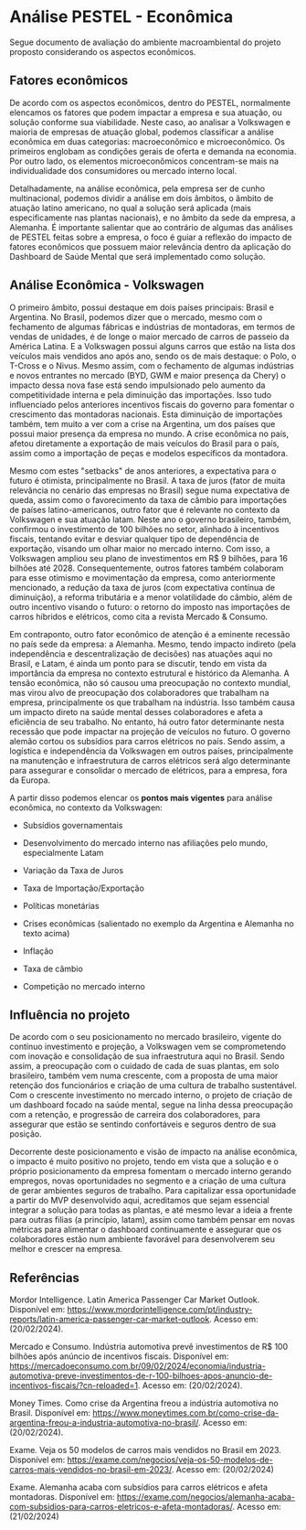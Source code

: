 # Análise PESTEL - Econômica
Segue documento de avaliação do ambiente macroambiental do projeto proposto considerando os aspectos econômicos.

## Fatores econômicos
De acordo com os aspectos econômicos, dentro do PESTEL, normalmente elencamos os fatores que podem impactar a empresa e sua atuação, ou solução conforme sua viabilidade. Neste caso, ao analisar a Volkswagen e maioria de empresas de atuação global, podemos classificar a análise econômica em duas categorias: macroeconômico e microeconômico. Os primeiros englobam as condições gerais de oferta e demanda na economia. Por outro lado, os elementos microeconômicos concentram-se mais na individualidade dos consumidores ou mercado interno local.

Detalhadamente, na análise econômica, pela empresa ser de cunho multinacional, podemos dividir a análise em dois âmbitos, o âmbito de atuação latino americano, no qual a solução será aplicada (mais especificamente nas plantas nacionais), e no âmbito da sede da empresa, a Alemanha. É importante salientar que ao contrário de algumas das análises de PESTEL feitas sobre a empresa, o foco é guiar a reflexão do impacto de fatores econômicos que possuem maior relevância dentro da aplicação do Dashboard de Saúde Mental que será implementado como solução.


## Análise Econômica - Volkswagen

O primeiro âmbito, possui destaque em dois países principais: Brasil e Argentina. No Brasil, podemos dizer que o mercado, mesmo com o fechamento de algumas fábricas e indústrias de montadoras, em termos de vendas de unidades, é de longe o maior mercado de carros de passeio da América Latina. E a Volkswagen possui alguns carros que estão na lista dos veículos mais vendidos ano após ano, sendo os de mais destaque: o Polo, o T-Cross e o Nivus. Mesmo assim, com o fechamento de algumas indústrias e novos entrantes no mercado (BYD, GWM e maior presença da Chery) o impacto dessa nova fase está sendo impulsionado pelo aumento da competitividade interna e pela diminuição das importações. Isso tudo influenciado pelos anteriores incentivos fiscais do governo para fomentar o crescimento das montadoras nacionais. Esta diminuição de importações também, tem muito a ver com a crise na Argentina, um dos países que possui maior presença da empresa no mundo. A crise econômica no país, afetou diretamente a exportação de mais veículos do Brasil para o país, assim como a importação de peças e modelos específicos da montadora.

Mesmo com estes "setbacks" de anos anteriores, a expectativa para o futuro é otimista, principalmente no Brasil. A taxa de juros (fator de muita relevância no cenário das empresas no Brasil) segue numa expectativa de queda, assim como o favorecimento da taxa de câmbio para importações de países latino-americanos, outro fator que é relevante no contexto da Volkswagen e sua atuação latam. Neste ano o governo brasileiro, também, confirmou o investimento de 100 bilhões no setor, alinhado à incentivos fiscais, tentando evitar e desviar qualquer tipo de dependência de exportação, visando um olhar maior no mercado interno. Com isso, a Volkswagen ampliou seu plano de investimentos em R$ 9 bilhões, para 16 bilhões até 2028. Consequentemente, outros fatores também colaboram para esse otimismo e movimentação da empresa, como anteriormente mencionado, a redução da taxa de juros (com expectativa contínua de diminuição), a reforma tributária e a menor volatilidade do câmbio, além de outro incentivo visando o futuro: o retorno do imposto nas importações de carros híbridos e elétricos, como cita a revista Mercado & Consumo.

Em contraponto, outro fator econômico de atenção é a eminente recessão no país sede da empresa: a Alemanha. Mesmo, tendo impacto indireto (pela independência e descentralização de decisões) nas atuações aqui no Brasil, e Latam, é ainda um ponto para se discutir, tendo em vista da importância da empresa no contexto estrutural e histórico da Alemanha. A tensão econômica, não só causou uma preocupação no contexto mundial, mas virou alvo de preocupação dos colaboradores que trabalham na empresa, principalmente os que trabalham na indústria. Isso também causa um impacto direto na saúde mental desses colaboradores e afeta a eficiência de seu trabalho. No entanto, há outro fator determinante nesta recessão que pode impactar na projeção de veículos no futuro. O governo alemão cortou os subsídios para carros elétricos no país. Sendo assim, a logística e independência da Volkswagen em outros países, principalmente na manutenção e infraestrutura de carros elétricos será algo determinante para assegurar e consolidar o mercado de elétricos, para a empresa, fora da Europa.


A partir disso podemos elencar os **pontos mais vigentes** para análise econômica, no contexto da Volkswagen:


- Subsídios governamentais

- Desenvolvimento do mercado interno nas afiliações pelo mundo, especialmente Latam

- Variação da Taxa de Juros

- Taxa de Importação/Exportação

- Políticas monetárias

- Crises econômicas (salientado no exemplo da Argentina e Alemanha no texto acima)

- Inflação

- Taxa de câmbio

- Competição no mercado interno

## Influência no projeto

De acordo com o seu posicionamento no mercado brasileiro, vigente do contínuo investimento e projeção, a Volkswagen vem se comprometendo com inovação e consolidação de sua infraestrutura aqui no Brasil. Sendo assim, a preocupação com o cuidado de cada de suas plantas, em solo brasileiro, também vem numa crescente, com a proposta de uma maior retenção dos funcionários e criação de uma cultura de trabalho sustentável. Com o crescente investimento no mercado interno, o projeto de criação de um dashboard focado na saúde mental, segue na linha dessa preocupação com a retenção, e progressão de carreira dos colaboradores, para assegurar que estão se sentindo confortáveis e seguros dentro de sua posição.

Decorrente deste posicionamento e visão de impacto na análise econômica, o impacto é muito positivo no projeto, tendo em vista que a solução e o próprio posicionamento da empresa fomentam o mercado interno gerando empregos, novas oportunidades no segmento e a criação de uma cultura de gerar ambientes seguros de trabalho. Para capitalizar essa oportunidade a partir do MVP desenvolvido aqui, acreditamos que sejam essencial integrar a solução para todas as plantas, e até mesmo levar a ideia a frente para outras filias (a princípio, latam), assim como também pensar em novas métricas para alimentar o dashboard continuamente e assegurar que os colaboradores estão num ambiente favorável para desenvolverem seu melhor e crescer na empresa.

## Referências

Mordor Intelligence. Latin America Passenger Car Market Outlook. Disponível em: https://www.mordorintelligence.com/pt/industry-reports/latin-america-passenger-car-market-outlook. Acesso em: (20/02/2024).


Mercado e Consumo. Indústria automotiva prevê investimentos de R$ 100 bilhões após anúncio de incentivos fiscais. Disponível em: https://mercadoeconsumo.com.br/09/02/2024/economia/industria-automotiva-preve-investimentos-de-r-100-bilhoes-apos-anuncio-de-incentivos-fiscais/?cn-reloaded=1. Acesso em: (20/02/2024).


Money Times. Como crise da Argentina freou a indústria automotiva no Brasil. Disponível em: https://www.moneytimes.com.br/como-crise-da-argentina-freou-a-industria-automotiva-no-brasil/. Acesso em: (20/02/2024).


Exame. Veja os 50 modelos de carros mais vendidos no Brasil em 2023. Disponível em: https://exame.com/negocios/veja-os-50-modelos-de-carros-mais-vendidos-no-brasil-em-2023/. Acesso em: (20/02/2024)


Exame. Alemanha acaba com subsídios para carros elétricos e afeta montadoras. Disponível em: https://exame.com/negocios/alemanha-acaba-com-subsidios-para-carros-eletricos-e-afeta-montadoras/. Acesso em: (21/02/2024)